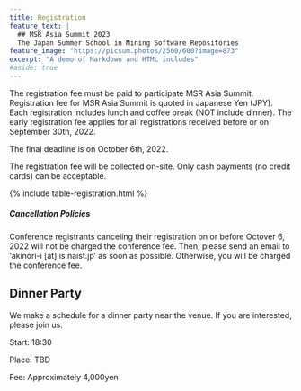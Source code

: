 ```yaml
---
title: Registration
feature_text: |
  ## MSR Asia Summit 2023
  The Japan Summer School in Mining Software Repositories
feature_image: "https://picsum.photos/2560/600?image=873"
excerpt: "A demo of Markdown and HTML includes"
#aside: true
---
```


The registration fee must be paid to participate MSR Asia Summit. Registration fee for MSR Asia Summit is quoted in Japanese Yen (JPY). Each registration includes lunch and coffee break (NOT include dinner).
The early registration fee applies for all registrations received before or on September 30th, 2022.

The final deadline is on October 6th, 2022.

The registration fee will be collected on-site. Only cash payments (no credit cards) can be acceptable.

{% include table-registration.html %}

##### Cancellation Policies

Conference registrants canceling their registration on or before Octover 6, 2022 will not be charged the conference fee. Then, please send an email to ‘akinori-i [at] is.naist.jp’ as soon as possible. Otherwise, you will be charged the conference fee.

## Dinner Party

We make a schedule for a dinner party near the venue. If you are interested, please join us.

Start: 18:30

Place: TBD

Fee: Approximately 4,000yen
